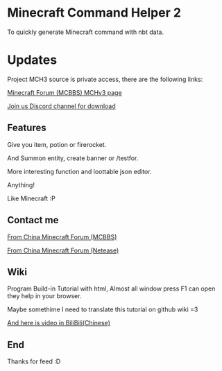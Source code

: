 # Minecraft Command Helper 2
To quickly generate Minecraft command with nbt data.

# Updates

Project MCH3 source is private access, there are the following links:

[Minecraft Forum (MCBBS) MCHv3 page](https://www.mcbbs.net/thread-381131-1-1.html)

[Join us Discord channel for download](https://discord.gg/sTvp4kR)

## Features
Give you item, potion or firerocket.

And Summon entity, create banner or /testfor.

More interesting function and loottable json editor.

Anything!

Like Minecraft :P

## Contact me
[From China Minecraft Forum (MCBBS)](http://www.mcbbs.net/thread-381131-1-1.html)

[From China Minecraft Forum (Netease)](http://mc.netease.com/thread-9459-1-1.html)

## Wiki
Program Build-in Tutorial with html, Almost all window press F1 can open they help in your browser.

Maybe somethime I need to translate this tutorial on github wiki =3

[And here is video in BiliBili(Chinese)](http://www.bilibili.com/video/av2931204/)

## End
Thanks for feed :D
